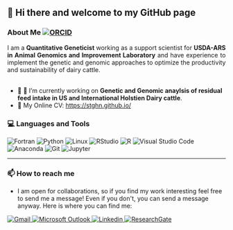 
##  👋 Hi there and welcome to my GitHub page
### About Me <a href="https://orcid.org/0000-0002-5090-728X"> <img alt="ORCID" src="https://img.shields.io/badge/ORCID-A6CE39?logo=ORCID&logoColor=white&style=?style=plastic&logo=appveyor" /> </a>  
  
<div style="text-align: justify"> I am a <b>Quantitative Geneticist</b> working as a support scientist for <b>USDA-ARS in Animal Genomics and Improvement Laboratory</b> and have experience to implement the genetic and genomic approaches to optimize the productivity and sustainability of dairy cattle. </div> <br/>


- 🐄 🧬 I’m currently working on **Genetic and Genomic anaylsis of residual feed intake in US and International Holstien Dairy cattle**.
- 📝 My Online CV: https://stghn.github.io/

### 💻 Languages and Tools
<p>

<img alt="Fortran" src="https://img.shields.io/badge/Fortran-734F96?logo=angular&logoColor=white&style=for-the-badge" />
<img alt="Python" src="https://img.shields.io/badge/Python-3776AB?logo=angular&logoColor=white&style=for-the-badge" />
<img alt="Linux" src="https://img.shields.io/badge/Linux-FCC624?logo=angular&logoColor=white&style=for-the-badge" />
<img alt="RStudio" src="https://img.shields.io/badge/RStudio-75AADB?logo=angular&logoColor=white&style=for-the-badge" />
<img alt="R" src="https://img.shields.io/badge/R-276DC3?logo=angular&logoColor=white&style=for-the-badge" />
<img alt="Visual Studio Code" src="https://img.shields.io/badge/Visual Studio Code-007ACC?logo=angular&logoColor=white&style=for-the-badge" />
<img alt="Anaconda" src="https://img.shields.io/badge/Anaconda-44A833?logo=angular&logoColor=white&style=for-the-badge" />
<img alt="Git" src="https://img.shields.io/badge/Git-F05032?logo=angular&logoColor=white&style=for-the-badge" />
<img alt="Jupyter" src="https://img.shields.io/badge/Jupyter-F37626?logo=angular&logoColor=white&style=for-the-badge" />

</p>

---

### 📫 How to reach me
- I am open for collaborations, so if you find my work interesting feel free to send me a message! Even if you don't, you can send a message anyway. Here is where you can find me: 

<a href="mailto:stoghiani@gmail.com">
  <img
    alt="Gmail"
    src="https://img.shields.io/badge/Gmail-EA4335?logo=Gmail&logoColor=white&style=for-the-badge"
  />
</a>
<a href="mailto:sajjad.toghiani@usda.gov">
  <img
    alt="Microsoft Outlook"
    src="https://img.shields.io/badge/Outlook-0078D4?logo=Microsoft Outlook&logoColor=white&style=for-the-badge"
  />
</a>
<a href="https://www.linkedin.com/in/sajjad-toghiani-7bab9552/">
  <img
    alt="Linkedin"
    src="https://img.shields.io/badge/linkedin-0A66C2?logo=linkedin&logoColor=white&style=for-the-badge"
  />
<a href="https://www.researchgate.net/profile/Sajjad-Toghiani">
  <img
    alt="ResearchGate"
    src="https://img.shields.io/badge/ResearchGate-00CCBB?logo=ResearchGate&logoColor=white&style=for-the-badge"
  />
</a>



<!--
**stghn/stghn** is a ✨ _special_ ✨ repository because its `README.md` (this file) appears on your GitHub profile.

Here are some ideas to get you started:

- 🔭 I’m currently working on ...
- 🌱 I’m currently learning ...
- 👯 I’m looking to collaborate on ...
- 🤔 I’m looking for help with ...
- 💬 Ask me about ...
- 📫 How to reach me: ...
- 😄 Pronouns: ...
- ⚡ Fun fact: ...
-->
